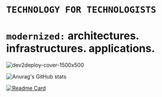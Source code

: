 # `TECHNOLOGY FOR TECHNOLOGISTS`

# `modernized:` architectures. infrastructures. applications. 
![dev2deploy-cover-1500x500](https://github.com/dev2deploy/dev2deploy/assets/170257998/a50ca596-ef5f-4963-8191-5edace6a0105)

![Anurag's GitHub stats](https://github-readme-stats.vercel.app/api?username=dev2deploy&show_icons=true&theme=ambient_gradient)

<!--
**dev2foo/dev2foo** is a ✨ _special_ ✨ repository because its `README.md` (this file) appears on your GitHub profile.

Here are some ideas to get you started:

- 🔭 I’m currently working on ...
- 🌱 I’m currently learning ...
- 👯 I’m looking to collaborate on ...
- 🤔 I’m looking for help with ...
- 💬 Ask me about ...
- 📫 How to reach me: ...
- 😄 Pronouns: ...
- ⚡ Fun fact: ...
-->
[![Readme Card](https://github-readme-stats.vercel.app/api/pin/?username=dev2deploy&repo=dev2deploy&show_icons=true&theme=ambient_gradient)](https://github.com/anuraghazra/github-readme-stats)
